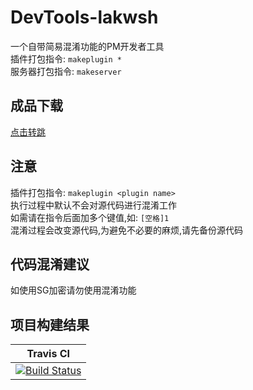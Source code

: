 # DevTools-lakwsh
一个自带简易混淆功能的PM开发者工具<br>
插件打包指令: `makeplugin *`<br>
服务器打包指令: `makeserver`<br>

## 成品下载
<a href="https://github.com/lakwsh/DevTools-lakwsh/releases">点击转跳</a><br>

## 注意
插件打包指令: `makeplugin <plugin name>`<br>
执行过程中默认不会对源代码进行混淆工作<br>
如需请在指令后面加多个键值,如: `[空格]1`<br>
混淆过程会改变源代码,为避免不必要的麻烦,请先备份源代码<br>

## 代码混淆建议
如使用SG加密请勿使用混淆功能

## 项目构建结果
|Travis CI |
| :---: |
|[![Build Status](https://travis-ci.org/lakwsh/DevTools-lakwsh.svg?branch=master)](https://travis-ci.org/lakwsh/DevTools-lakwsh)|
